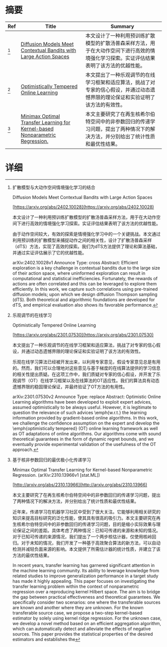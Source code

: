 # 摘要

| Ref | Title | Summary |
| --- | --- | --- |
| [^1] | [Diffusion Models Meet Contextual Bandits with Large Action Spaces](https://arxiv.org/abs/2402.10028) | 本文设计了一种利用预训练扩散模型的扩散汤普森采样方法，用于在大动作空间下进行高效的情境强化学习探索。实证评估结果表明了该方法的优越性能。 |
| [^2] | [Optimistically Tempered Online Learning](https://arxiv.org/abs/2301.07530) | 本文提出了一种乐观调节的在线学习框架和适应算法，挑战了对专家的信心假设，并通过动态遗憾界限的理论保证和实验证明了该方法的有效性。 |
| [^3] | [Minimax Optimal Transfer Learning for Kernel-based Nonparametric Regression.](http://arxiv.org/abs/2310.13966) | 本文主要研究了在再生核希尔伯特空间中的非参数回归的传递学习问题，提出了两种情况下的解决方法，并分别给出了统计性质和最优性结果。 |

# 详细

[^1]: 扩散模型与大动作空间情境强化学习的结合

    Diffusion Models Meet Contextual Bandits with Large Action Spaces

    [https://arxiv.org/abs/2402.10028](https://arxiv.org/abs/2402.10028)

    本文设计了一种利用预训练扩散模型的扩散汤普森采样方法，用于在大动作空间下进行高效的情境强化学习探索。实证评估结果表明了该方法的优越性能。

    

    由于动作空间较大，有效的探索是情境强化学习中的一个关键挑战。本文通过利用预训练的扩散模型来捕捉动作之间的相关性，设计了扩散汤普森采样（dTS）方法，实现了高效的探索。我们为dTS方法提供了理论和算法基础，并通过实证评估展示了它的优越性能。

    arXiv:2402.10028v1 Announce Type: cross  Abstract: Efficient exploration is a key challenge in contextual bandits due to the large size of their action space, where uninformed exploration can result in computational and statistical inefficiencies. Fortunately, the rewards of actions are often correlated and this can be leveraged to explore them efficiently. In this work, we capture such correlations using pre-trained diffusion models; upon which we design diffusion Thompson sampling (dTS). Both theoretical and algorithmic foundations are developed for dTS, and empirical evaluation also shows its favorable performance.
    
[^2]: 乐观调节的在线学习

    Optimistically Tempered Online Learning

    [https://arxiv.org/abs/2301.07530](https://arxiv.org/abs/2301.07530)

    本文提出了一种乐观调节的在线学习框架和适应算法，挑战了对专家的信心假设，并通过动态遗憾界限的理论保证和实验证明了该方法的有效性。

    

    乐观在线学习算法已经被开发出来，以利用专家意见，假设专家意见总是有用的。然而，我们可以合理地对这些意见与基于梯度的在线算法提供的学习信息的相关性提出质疑。在这项工作中，我们质疑对专家的信心假设，并开发了乐观调节（OT）在线学习框架以及在线算法的OT适应性。我们的算法具有动态遗憾界限的稳固理论保证，并最终验证了OT方法的有用性。

    arXiv:2301.07530v2 Announce Type: replace Abstract: Optimistic Online Learning algorithms have been developed to exploit expert advices, assumed optimistically to be always useful. However, it is legitimate to question the relevance of such advices \emph{w.r.t.} the learning information provided by gradient-based online algorithms. In this work, we challenge the confidence assumption on the expert and develop the \emph{optimistically tempered} (OT) online learning framework as well as OT adaptations of online algorithms. Our algorithms come with sound theoretical guarantees in the form of dynamic regret bounds, and we eventually provide experimental validation of the usefulness of the OT approach.
    
[^3]: 基于核非参数回归的最优极小化传递学习

    Minimax Optimal Transfer Learning for Kernel-based Nonparametric Regression. (arXiv:2310.13966v1 [stat.ML])

    [http://arxiv.org/abs/2310.13966](http://arxiv.org/abs/2310.13966)

    本文主要研究了在再生核希尔伯特空间中的非参数回归的传递学习问题，提出了两种情况下的解决方法，并分别给出了统计性质和最优性结果。

    

    近年来，传递学习在机器学习社区中受到了很大关注。它能够利用相关研究的知识来提高目标研究的泛化性能，使其具有很高的吸引力。本文主要研究在再生核希尔伯特空间中的非参数回归的传递学习问题，目的是缩小实际效果与理论保证之间的差距。具体考虑了两种情况：已知可传递的来源和未知的情况。对于已知可传递的来源情况，我们提出了一个两步核估计器，仅使用核岭回归。对于未知的情况，我们开发了一种基于高效聚合算法的新方法，可以自动检测并减轻负面来源的影响。本文提供了所需估计器的统计性质，并建立了该方法的最优性结果。

    In recent years, transfer learning has garnered significant attention in the machine learning community. Its ability to leverage knowledge from related studies to improve generalization performance in a target study has made it highly appealing. This paper focuses on investigating the transfer learning problem within the context of nonparametric regression over a reproducing kernel Hilbert space. The aim is to bridge the gap between practical effectiveness and theoretical guarantees. We specifically consider two scenarios: one where the transferable sources are known and another where they are unknown. For the known transferable source case, we propose a two-step kernel-based estimator by solely using kernel ridge regression. For the unknown case, we develop a novel method based on an efficient aggregation algorithm, which can automatically detect and alleviate the effects of negative sources. This paper provides the statistical properties of the desired estimators and establishes the 
    

